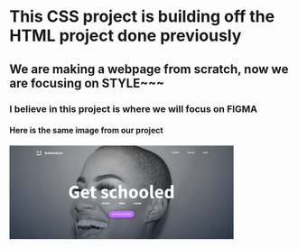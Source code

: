 # This CSS project is building off the HTML project done previously

## We are making a webpage from scratch, now we are focusing on STYLE~~~

### I believe in this project is where we will focus on FIGMA

#### Here is the same image from our project

![image of project](https://github.com/evanrich2404/holbertonschool-web-development/blob/main/html_advanced/images/imageforproject.png)

